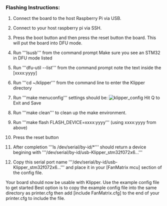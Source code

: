 ### Flashing Instructions:

1. Connect the board to the host Raspberry Pi via USB.

2. Connect to your host raspberry pi via SSH.

3. Press the boot button and then press the reset button the board. This will put the board into DFU mode.

4. Run '''lsusb''' from the command prompt
  Make sure you see an STM32 in DFU mode listed

5. Run '''dfu-util --list''' from the command prompt
  note the text inside the [xxxx:yyyy]
6. Run '''cd ~/klipper''' from the command line to enter the Klipper directory

7. Run '''make menuconfig''' settings should be:
  ![klipper_config](https://github.com/user-attachments/assets/f60c7b9d-d3d7-4fba-a3c8-74d8f99003a8)
  Hit Q to Exit and Save
8.  Run '''make clean''' to clean up the make environment.
9.  Run '''make flash FLASH_DEVICE=xxxx:yyyy''' (using xxxx:yyyy from above)
10.  Press the reset button
11.  After completion '''ls /dev/serial/by-id/*''' should return a device begining with '''/dev/serial/by-id/usb-Klipper_stm32f072x6...'''
12.  Copy this serial port name '''/dev/serial/by-id/usb-Klipper_stm32f072x6...''' and place it in your [FanMatrix mcu] section of the config file.

Your board should now be usable with Klipper. Use the example config file to get started Best option is to copy the example config file into the same directory as printer.cfg then add [include FanMatrix.cfg] to the end of your printer.cfg to include the file.



